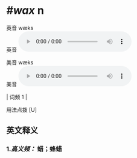 # ***\#wax*** n
英音 wæks  
英音
<audio src="./media/wax-B.aac" controls="controls"></audio>

美音 wæks  
美音
<audio src="./media/wax.aac" controls="controls"></audio>



| 词频 1 |  

用法点拨  [U]

英文释义
---
### 1.*高义频：* **蜡；蜂蜡**  


